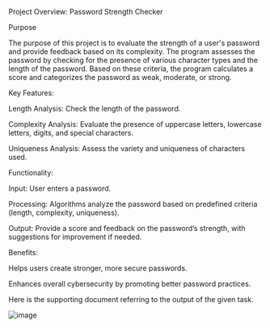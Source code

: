 Project Overview: Password Strength Checker


Purpose


The purpose of this project is to evaluate the strength of a user's password and provide feedback based on its complexity. The program assesses the password by checking for the presence of various character types and the length of the password. Based on these criteria, the program calculates a score and categorizes the password as weak, moderate, or strong.


Key Features:


Length Analysis: Check the length of the password.


Complexity Analysis: Evaluate the presence of uppercase letters, lowercase letters, digits, and special characters.


Uniqueness Analysis: Assess the variety and uniqueness of characters used.


Functionality:


Input: User enters a password.


Processing: Algorithms analyze the password based on predefined criteria (length, complexity, uniqueness).


Output: Provide a score and feedback on the password’s strength, with suggestions for improvement if needed.


Benefits:


Helps users create stronger, more secure passwords.


Enhances overall cybersecurity by promoting better password practices.


Here is the supporting document referring to the output of the given task.


![image](https://github.com/user-attachments/assets/12a050b1-695a-4935-a64f-06d88c04404c)

